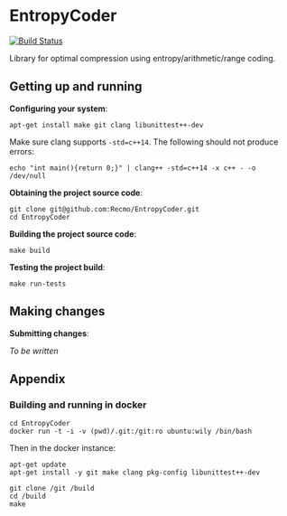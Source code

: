 # EntropyCoder

[![Build Status](https://travis-ci.org/Recmo/EntropyCoder.svg)](https://travis-ci.org/Recmo/EntropyCoder)

Library for optimal compression using entropy/arithmetic/range coding.

## Getting up and running

**Configuring your system**:

	apt-get install make git clang libunittest++-dev

Make sure clang supports `-std=c++14`. The following should not produce errors:

	echo "int main(){return 0;}" | clang++ -std=c++14 -x c++ - -o /dev/null

**Obtaining the project source code**:

	git clone git@github.com:Recmo/EntropyCoder.git
	cd EntropyCoder

**Building the project source code**:

	make build

**Testing the project build**:

	make run-tests

## Making changes


**Submitting changes**:

*To be written*

## Appendix

### Building and running in docker

	cd EntropyCoder
	docker run -t -i -v (pwd)/.git:/git:ro ubuntu:wily /bin/bash

Then in the docker instance:

	apt-get update
	apt-get install -y git make clang pkg-config libunittest++-dev

	git clone /git /build
	cd /build
	make
